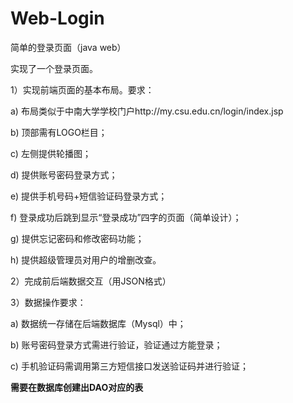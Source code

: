 # Web-Login
简单的登录页面（java web）

实现了一个登录页面。

1）实现前端页面的基本布局。要求：

a)  布局类似于中南大学学校门户http://my.csu.edu.cn/login/index.jsp

b)  顶部需有LOGO栏目；

c)    左侧提供轮播图；

d)   提供账号密码登录方式；

e)  提供手机号码+短信验证码登录方式；

f)    登录成功后跳到显示“登录成功”四字的页面（简单设计）；

g)  提供忘记密码和修改密码功能；

h)  提供超级管理员对用户的增删改查。

2）完成前后端数据交互（用JSON格式）

3）数据操作要求：

a)    数据统一存储在后端数据库（Mysql）中；

b)   账号密码登录方式需进行验证，验证通过方能登录；

c)    手机验证码需调用第三方短信接口发送验证码并进行验证；



**需要在数据库创建出DAO对应的表**